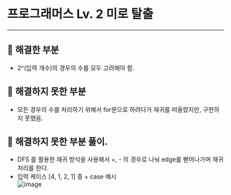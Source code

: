 # 프로그래머스 Lv. 2 미로 탈출
---------------
## 🎉 해결한 부분
- 2^(입력 개수)의 경우의 수를 모두 고려해야 함.

## 🎉 해결하지 못한 부분
- 모든 경우의 수를 처리하기 위해서 for문으로 하려다가 재귀를 떠올렸지만, 구현하지 못했음.

## 🎉 해결하지 못한 부분 풀이.
- DFS 를 활용한 재귀 방식을 사용해서 +, - 의 경우로 나눠 edge를 뻗어나가며 재귀 처리를 한다.
- 입력 케이스 [4, 1, 2, 1] 중 + case 예시\
  ![image](https://github.com/Sangh0Yoon/coding-practice/assets/100823955/13991cc1-9857-41cc-8d72-7b925dd6017e)
